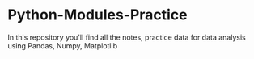 # Python-Modules-Practice
In this repository you'll find all the notes, practice data for data analysis using Pandas, Numpy, Matplotlib
